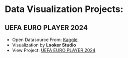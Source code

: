 # Data Visualization Projects:

## UEFA EURO PLAYER 2024
- Open Datasource From: [Kaggle](https://www.kaggle.com/datasets/damirdizdarevic/uefa-euro-2024-players)
- Visualization by **Looker Studio**
- View Project: [UEFA EURO PLAYER 2024](https://github.com/prueksaratorn/Portfolio-for-Data-Analyst/blob/main/Projects%20Data%20Visualization/UEFA%20EURO%20PLAYER%202024.md)
